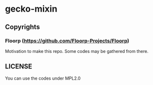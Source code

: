 # gecko-mixin

## Copyrights

### Floorp (https://github.com/Floorp-Projects/Floorp)  
Motivation to make this repo.
Some codes may be gathered from there.

## LICENSE

You can use the codes under MPL2.0
